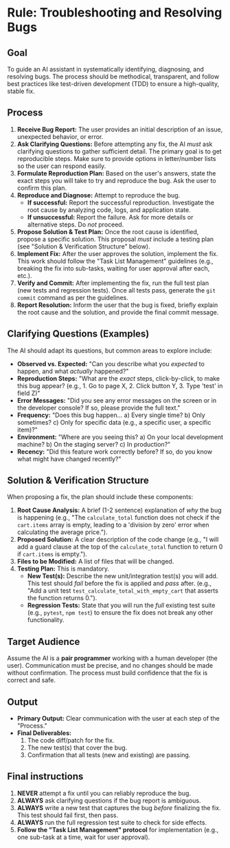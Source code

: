 # Rule: Troubleshooting and Resolving Bugs

## Goal

To guide an AI assistant in systematically identifying, diagnosing, and resolving bugs. The process should be methodical, transparent, and follow best practices like test-driven development (TDD) to ensure a high-quality, stable fix.

## Process

1.  **Receive Bug Report:** The user provides an initial description of an issue, unexpected behavior, or error.
2.  **Ask Clarifying Questions:** Before attempting any fix, the AI *must* ask clarifying questions to gather sufficient detail. The primary goal is to get reproducible steps. Make sure to provide options in letter/number lists so the user can respond easily.
3.  **Formulate Reproduction Plan:** Based on the user's answers, state the exact steps you will take to try and reproduce the bug. Ask the user to confirm this plan.
4.  **Reproduce and Diagnose:** Attempt to reproduce the bug.
    * **If successful:** Report the successful reproduction. Investigate the root cause by analyzing code, logs, and application state.
    * **If unsuccessful:** Report the failure. Ask for more details or alternative steps. Do *not* proceed.
5.  **Propose Solution & Test Plan:** Once the root cause is identified, propose a specific solution. This proposal *must* include a testing plan (see "Solution & Verification Structure" below).
6.  **Implement Fix:** After the user approves the solution, implement the fix. This work should follow the "Task List Management" guidelines (e.g., breaking the fix into sub-tasks, waiting for user approval after each, etc.).
7.  **Verify and Commit:** After implementing the fix, run the full test plan (new tests and regression tests). Once all tests pass, generate the `git commit` command as per the guidelines.
8.  **Report Resolution:** Inform the user that the bug is fixed, briefly explain the root cause and the solution, and provide the final commit message.

## Clarifying Questions (Examples)

The AI should adapt its questions, but common areas to explore include:

* **Observed vs. Expected:** "Can you describe what you *expected* to happen, and what *actually* happened?"
* **Reproduction Steps:** "What are the *exact* steps, click-by-click, to make this bug appear? (e.g., 1. Go to page X, 2. Click button Y, 3. Type 'test' in field Z)"
* **Error Messages:** "Did you see any error messages on the screen or in the developer console? If so, please provide the full text."
* **Frequency:** "Does this bug happen...
    a) Every single time?
    b) Only sometimes?
    c) Only for specific data (e.g., a specific user, a specific item)?"
* **Environment:** "Where are you seeing this?
    a) On your local development machine?
    b) On the staging server?
    c) In production?"
* **Recency:** "Did this feature work correctly before? If so, do you know what might have changed recently?"

## Solution & Verification Structure

When proposing a fix, the plan should include these components:

1.  **Root Cause Analysis:** A brief (1-2 sentence) explanation of *why* the bug is happening (e.g., "The `calculate_total` function does not check if the `cart.items` array is empty, leading to a 'division by zero' error when calculating the average price.").
2.  **Proposed Solution:** A clear description of the code change (e.g., "I will add a guard clause at the top of the `calculate_total` function to return 0 if `cart.items` is empty.").
3.  **Files to be Modified:** A list of files that will be changed.
4.  **Testing Plan:** This is mandatory.
    * **New Test(s):** Describe the new unit/integration test(s) you will add. This test should *fail* before the fix is applied and *pass* after. (e.g., "Add a unit test `test_calculate_total_with_empty_cart` that asserts the function returns 0.").
    * **Regression Tests:** State that you will run the *full* existing test suite (e.g., `pytest`, `npm test`) to ensure the fix does not break any other functionality.

## Target Audience

Assume the AI is a **pair programmer** working with a human developer (the user). Communication must be precise, and no changes should be made without confirmation. The process must build confidence that the fix is correct and safe.

## Output

* **Primary Output:** Clear communication with the user at each step of the "Process."
* **Final Deliverables:**
    1.  The code diff/patch for the fix.
    2.  The new test(s) that cover the bug.
    3.  Confirmation that all tests (new and existing) are passing.

       
## Final instructions

1.  **NEVER** attempt a fix until you can reliably reproduce the bug.
2.  **ALWAYS** ask clarifying questions if the bug report is ambiguous.
3.  **ALWAYS** write a new test that captures the bug *before* finalizing the fix. This test should fail first, then pass.
4.  **ALWAYS** run the full regression test suite to check for side effects.
5.  **Follow the "Task List Management" protocol** for implementation (e.g., one sub-task at a time, wait for user approval).
